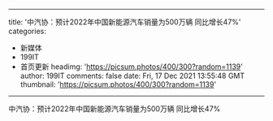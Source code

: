 
---
title: '中汽协：预计2022年中国新能源汽车销量为500万辆 同比增长47%'
categories: 
 - 新媒体
 - 199IT
 - 首页更新
headimg: 'https://picsum.photos/400/300?random=1139'
author: 199IT
comments: false
date: Fri, 17 Dec 2021 13:55:48 GMT
thumbnail: 'https://picsum.photos/400/300?random=1139'
---

<div>   
中汽协：预计2022年中国新能源汽车销量为500万辆 同比增长47%  
</div>
            
